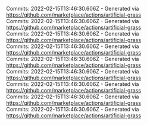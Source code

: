 Commits: 2022-02-15T13:46:30.606Z - Generated via https://github.com/marketplace/actions/artificial-grass
<br>
Commits: 2022-02-15T13:46:30.606Z - Generated via https://github.com/marketplace/actions/artificial-grass
<br>
Commits: 2022-02-15T13:46:30.606Z - Generated via https://github.com/marketplace/actions/artificial-grass
<br>
Commits: 2022-02-15T13:46:30.606Z - Generated via https://github.com/marketplace/actions/artificial-grass
<br>
Commits: 2022-02-15T13:46:30.606Z - Generated via https://github.com/marketplace/actions/artificial-grass
<br>
Commits: 2022-02-15T13:46:30.606Z - Generated via https://github.com/marketplace/actions/artificial-grass
<br>
Commits: 2022-02-15T13:46:30.606Z - Generated via https://github.com/marketplace/actions/artificial-grass
<br>
Commits: 2022-02-15T13:46:30.606Z - Generated via https://github.com/marketplace/actions/artificial-grass
<br>
Commits: 2022-02-15T13:46:30.606Z - Generated via https://github.com/marketplace/actions/artificial-grass
<br>

